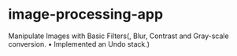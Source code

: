 # image-processing-app
Manipulate Images with Basic Filters(, Blur, Contrast and Gray-scale conversion. • Implemented an Undo stack.)
